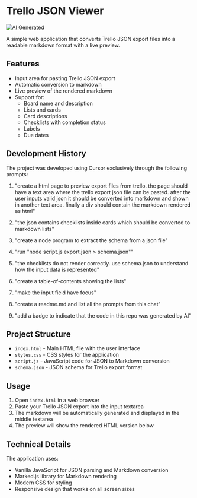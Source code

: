 # Trello JSON Viewer

[![AI Generated](https://img.shields.io/badge/AI-Generated-blueviolet)](https://github.com/features/copilot)

A simple web application that converts Trello JSON export files into a readable markdown format with a live preview.

## Features

- Input area for pasting Trello JSON export
- Automatic conversion to markdown
- Live preview of the rendered markdown
- Support for:
  - Board name and description
  - Lists and cards
  - Card descriptions
  - Checklists with completion status
  - Labels
  - Due dates

## Development History

The project was developed using Cursor exclusively through the following prompts:

1. "create a html page to preview export files from trello. the page should have a text area where the trello export json file can be pasted. after the user inputs valid json it should be converted into markdown and shown in another text area. finally a div should contain the markdown rendered as html"

2. "the json contains checklists inside cards which should be converted to markdown lists"

3. "create a node program to extract the schema from a json file"

4. "run "node script.js export.json > schema.json""

5. "the checklists do not render correctly. use schema.json to understand how the input data is represented"

6. "create a table-of-contents showing the lists"

7. "make the input field have focus"

8. "create a readme.md and list all the prompts from this chat"

9. "add a badge to indicate that the code in this repo was generated by AI"

## Project Structure

- `index.html` - Main HTML file with the user interface
- `styles.css` - CSS styles for the application
- `script.js` - JavaScript code for JSON to Markdown conversion
- `schema.json` - JSON schema for Trello export format

## Usage

1. Open `index.html` in a web browser
2. Paste your Trello JSON export into the input textarea
3. The markdown will be automatically generated and displayed in the middle textarea
4. The preview will show the rendered HTML version below

## Technical Details

The application uses:
- Vanilla JavaScript for JSON parsing and Markdown conversion
- Marked.js library for Markdown rendering
- Modern CSS for styling
- Responsive design that works on all screen sizes 